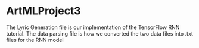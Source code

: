 # ArtMLProject3
The Lyric Generation file is our implementation of the TensorFlow RNN tutorial.
The data parsing file is how we converted the two data files into .txt files for the RNN model
